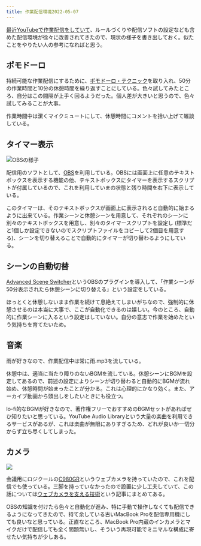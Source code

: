 ```yaml
---
title: 作業配信環境2022-05-07
---
```

[最近YouTubeで作業配信をしていて](https://www.youtube.com/channel/UC5s-KpSDGzxWPWNv94PnJHw)、ルールづくりや配信ソフトの設定なども含めた配信環境が徐々に改善されてきたので、現状の様子を書き出しておく。似たことをやりたい人の参考になればと思う。

ポモドーロ
-----

持続可能な作業配信にするために、[ポモドーロ・テクニック](https://ja.wikipedia.org/wiki/%E3%83%9D%E3%83%A2%E3%83%89%E3%83%BC%E3%83%AD%E3%83%BB%E3%83%86%E3%82%AF%E3%83%8B%E3%83%83%E3%82%AF)を取り入れ、50分の作業時間と10分の休憩時間を繰り返すことにしている。色々試してみたところ、自分はこの間隔が上手く回るようだった。個人差が大きいと思うので、色々試してみることが大事。

作業時間中は潔くマイクミュートにして、休憩時間にコメントを拾い上げて雑談している。

タイマー表示
------

![](https://lh3.googleusercontent.com/docs/ADP-6oFbbj14E0lzujXMm9ZPPey0bzfnyBLq0Ec2ZKCUvRWw35thdv9qNNJVB4SOfss6LWRSy_KZrWgT-0CrOLVfM-V4J-hIywt3FjFiyZTyl3UGCKQJYKKgI9FrE6RTBIlqt5iXvbSUd_3ntJ6DIsc7UJlaD_XfdUvoGdAGZe1BGxJuCbjyUcN5z38OlxmNPKboj32v3G3cxYrOspBlkxA6vC9xefNXOKMCq3W9i10TMuLGge88cS7INcoN0RzUU453f-MPdnnz9N7PKWHjPdH4yO51J0nubZyAS6gOx3YCHY29ZTo56A0m5ysKghMb6i-V3WikXwnbGipXXwyUulCbDXOs-8Xs7m_ejZj4AkwHqxJMtwQSobRAW0oNZISuZ0HW50LUmB0EIi139rANvz0Llp4vzQftFx8XPzIgdVMVm9fYN4wJl7FhG1o-LBXekttoAFQAJw_kuxYzpybthz0qC5cISrAiEttdcvOB4swkFU4RL_3jyueb3w_OEGANhB0ZnOYHcq_OFjVrZ-WRYB2u7UPAUVe0kNXYpl_6VvELMgWB5YvEDaO2Vd4TnmCJgMMgvMbK4aFBcp7MUksOy8fWbhfSl6QyBj1W4G-6ti6UeSEPc7mGElDR07OLTHhz3yMTE_zZAX_DgLFCH9jNkdF698b2e3gBvD_1HVJyDbBwXPmZyta-9j4nm0nUQSg4Ii9DWK4J5NPLfvTSdoWsmWZc6g3w_cHJxk_4Oi2QsVXqY0Dyj8qx3zegPScP78CdZWee0yvXSM2wwp0OE4ZvjEF2iNddkTNwknJT89jKJ05M8qKGsSLAXpXVStVohaEOt8ODB9rLYifbv_ZJS2AIT3S0vQcqXk5NyZnfenWaE5IbbQpXFtchVLlmTkNuoOYO7xgDKmPZDApSjD43CpMJ0esYtyB4p9DaetfixbN41aER0Ev9q5PxF6o3qe8TLVZOdk6b0Us7CvQHihZPeGwORWZi3mXEKgBSWUUufjvGs5qn9jDc8VQYhKH8R0AvWtlyMKikbDwgTJUMjZaDO00vyFjN3EHDtBLN5RePLqZYBiOLgaW_qsjqaFM-NiO1grFCuGa-pBibAtlC4M3kly4kKL2PBSdbiw5inXLI1rHjfPh-b0RL6Vd5RaX4HZc9hmORKnAa3Me0lfnqFvlrQhQRZj1wTINZpI6zvutg_rXB_QFO8NfXpBPzRHa6qK4FEnAICqkaYSgN_Fkklawovkf2wzGX3NyJnpvB3OK25Rq_Nm-jXIaNgU6G "OBSの様子")

配信用のソフトとして、[OBS](https://obsproject.com/)を利用している。OBSには画面上に任意のテキストボックスを表示する機能の他、テキストボックスにタイマーを表示するスクリプトが付属しているので、これを利用していまの状態と残り時間を右下に表示している。

このタイマーは、そのテキストボックスが画面上に表示されると自動的に始まるように出来ている。作業シーンと休憩シーンを用意して、それぞれのシーンに別々のテキストボックスを用意し、別々のタイマースクリプトを設定し (標準だと1個しか設定できないのでスクリプトファイルをコピーして2個目を用意する)、シーンを切り替えることで自動的にタイマーが切り替わるようにしている。

シーンの自動切替
--------

[Advanced Scene Switcher](https://obsproject.com/forum/resources/advanced-scene-switcher.395/)というOBSのプラグインを導入して、「作業シーンが50分表示されたら休憩シーンに切り替える」という設定をしている。

ほっとくと休憩しないまま作業を続けて息絶えてしまいがちなので、強制的に休憩させるのは本当に大事で、ここが自動化できるのは嬉しい。今のところ、自動的に作業シーンに入るという設定はしていない。自分の意志で作業を始めたという気持ちを育てたいため。

音楽
--

雨が好きなので、作業配信中は常に雨.mp3を流している。

休憩中は、適当に当たり障りのないBGMを流している。休憩シーンにBGMを設定してあるので、前述の設定によりシーンが切り替わると自動的にBGMが流れ始め、休憩時間が始まったことが分かる。これは心理的にかなり効く。また、アーカイブ動画から頭出しをしたいときにも役立つ。

lo-fi的なBGMが好きなので、著作権フリーでおすすめのBGMセットがあればぜひ知りたいと思っている。YouTube Audio Libraryという大量の楽曲を利用できるサービスがあるが、これは楽曲が無限にありすぎるため、どれが良いか一切分からず立ち尽くしてしまった。

カメラ
---

![](https://lh3.googleusercontent.com/docs/ADP-6oGu_pdnqknVnhntogG4pen55Ebf_aabk31qGN9qqfxb_wiCYPhJ_sFzdiCGJOJu97HHDOgcMnO1Ou8QQwzcZ1q1uLjoodNNuCJShui7ZgLyL5NxrAplzcyY9C3a3g57PvtQT8hRBEV5-MtolsCx_ADZWwm3_KC0xghOpxrSGpjTboMzpZxG1f3OGsm67Y9tveUheh93qht6norq5FvIKw2nnb3xrYGeL1cpbLhmO5MyEn8S0q0FRLjBPtyQQNH1wDEaus5RCAkiBPUgynZG89rf-ygAlOQZId44b7bOP9hAOJZkfqmymGW4d0FFxsr3Y_smly-iRVFqbtBFLmC4b6DGA1k30jeDcaw_9qqtnJlsiC_b0ukw0OEFzKhksb3YyXkE2VBoVhQEPF8OzHeotzjfoxYaLHJjupA7-ycjlh_kbBp9ECvQQl1SM7YToeKzeBRNgAM-D3EbGj3tgt2yg1KpaetmKZEC6_HU7EggTLvHoqBr4Lfxvr0O8QgdmA9FpjmIPatXbi5dQMFJaY15XehM3VV7_PVokM20wFZfvJJTJHojtsRjMXuAbD0436x_0hUHcdZAPzfFJBWCTMGVSYMtD9Yycwedrr3vF8SBZepEF_m3S22aYgfZMBpurs2DtY2zR1BGLuhQKKAjIG4vDngnZDjRmTILuYjYKURi-yUmiAGfl4ZP75fHE2Ezz6LWxlU9FNXCw-OwkybRePseUg3WNaiGxIl8kulGRTBFs2g0XEroSH5HUllDjTZTlnF3awh5V8lGj6NXard8SARoepVB5nDXPDX5d7ATMIpJDMnzOGZjA5xspKuJorwCdAuTZ1gVJM0R9_3buSWpd1YmTfJSuyO6NXxOTrJT5LPn3S_KgakPsXLcIn-jeYLPU4H3x3rTCRfqricPUof_rtWwdeDT40mxVXG3INxMKAnKgHqmfV1oGdoC7ChReeIwfNO-Ty9Xi3CHhjBdlKsm7DPsGuWfs_XECunJNMHAAD1uSfr_dqISBGnT6wG6JnYF9oz63812_dpwoStR0G-ibV07UToaI8sp70uqu8K3VYL3wqHDgj1EcXPBiPa7Pg6dGKFYQub2S5o0m6lRhOBlJvd68DqANZc62PIisGKN9-8yEcZyUCrZ2I03PlbYqSOoGbWA7u7qujnkOsNXM-gZZtPG_ETiK3lf4rSt5Le-TXVqktNuMr4bxpqfDtS03xea-9fpnqTgu0fTC8K79ZTg-mgU_YauItUEMCNw6lFOT1vDyb85CDAZ)

会議用にロジクールの[C980GR](https://www.amazon.co.jp/dp/B086R71LGW)というウェブカメラを持っていたので、これを配信でも使っている。三脚を持っていなかったので設置に少し工夫していて、この話については[ウェブカメラを支える技術](https://r7kamura.com/articles/2022-05-04-super-crab-clamp)という記事にまとめてある。

OBSの知識を付けたら色々と自動化が進み、特に手動で操作しなくても配信できるようになってきたので、持て余している古いMacBook Proを配信専用機にしても良いなと思っている。正直なところ、MacBook Pro内蔵のインカメラとマイクだけで配信しても全く問題無いし、そういう再現可能でミニマルな構成に寄せたい気持ちが少しある。
